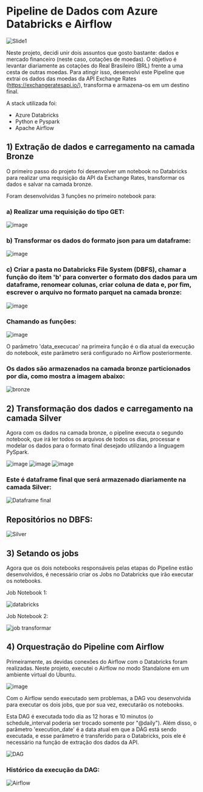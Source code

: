 # Pipeline de Dados com Azure Databricks e Airflow
![Slide1](https://github.com/user-attachments/assets/f8df3527-6f2b-4819-a46a-c55a04e78260)

Neste projeto, decidi unir dois assuntos que gosto bastante: dados e mercado financeiro (neste caso, cotações de moedas). O objetivo é levantar diariamente as cotações do Real Brasileiro (BRL) frente a uma cesta de outras moedas. Para atingir isso, desenvolvi este Pipeline que extrai os dados das moedas da API Exchange Rates (https://exchangeratesapi.io/), transforma e armazena-os em um destino final. 

A stack utilizada foi:
- Azure Databricks
- Python e Pyspark
- Apache Airflow

## 1) Extração de dados e carregamento na camada Bronze
O primeiro passo do projeto foi desenvolver um notebook no Databricks para realizar uma requisição da API da Exchange Rates, transformar os dados e salvar na camada bronze.

Foram desenvolvidas 3 funções no primeiro notebook para: 
### a) Realizar uma requisição do tipo GET:

![image](https://github.com/user-attachments/assets/519c3a60-d808-4b2d-b1d9-119a9db49f9e)

### b) Transformar os dados do formato json para um dataframe:

![image](https://github.com/user-attachments/assets/d6394854-f556-4bac-bed8-ace69b1c11f9)

### c) Criar a pasta no Databricks File System (DBFS), chamar a função do item 'b' para converter o formato dos dados para um dataframe, renomear colunas, criar coluna de data e, por fim, escrever o arquivo no formato parquet na camada bronze:

![image](https://github.com/user-attachments/assets/ef59b0cd-ac96-4e8f-961b-efd0db8bcb42)

### Chamando as funções:

![image](https://github.com/user-attachments/assets/962c1e1b-f365-414a-bd2e-958c42ac69d6)

O parâmetro 'data_execucao' na primeira função é o dia atual da execução do notebook, este parâmetro será configurado no Airflow posteriormente.

### Os dados são armazenados na camada bronze particionados por dia, como mostra a imagem abaixo:
![bronze](https://github.com/user-attachments/assets/e544bfbb-cac6-469b-9a38-6e28ed3daa31)


## 2) Transformação dos dados e carregamento na camada Silver
Agora com os dados na camada bronze, o pipeline executa o segundo notebook, que irá ler todos os arquivos de todos os dias, processar e modelar os dados para o formato final desejado utilizando a linguagem PySpark.

![image](https://github.com/user-attachments/assets/f8dd5fe1-476c-4b8a-aca4-78fa3c6c26ab)
![image](https://github.com/user-attachments/assets/90a22822-a683-40df-ab0b-6ffd627df64f)
![image](https://github.com/user-attachments/assets/26577763-a2ee-49cf-8f67-9bad9bd44557)

### Este é dataframe final que será armazenado diariamente na camada Silver:
![Dataframe final](https://github.com/user-attachments/assets/06ba8296-4f3d-4520-a9d4-f3d6cf49332d)

## Repositórios no DBFS:
![Silver](https://github.com/user-attachments/assets/f2827155-f07c-4773-8cc6-33a368bbd101)

## 3) Setando os jobs
Agora que os dois notebooks responsáveis pelas etapas do Pipeline estão desenvolvidos, é necessário criar os Jobs no Databricks que irão executar os notebooks.

Job Notebook 1:

![databricks](https://github.com/user-attachments/assets/733dc142-13e0-473e-ba11-4ec5c8860118)

Job Notebook 2:

![job transformar](https://github.com/user-attachments/assets/493ee2ec-a321-48bf-a283-26449802f1fe)

## 4) Orquestração do Pipeline com Airflow
Primeiramente, as devidas conexões do Airflow com o Databricks foram realizadas. Neste projeto, executei o Airflow no modo Standalone em um ambiente virtual do Ubuntu.

![image](https://github.com/user-attachments/assets/20b5f428-88e9-47ee-8161-8377b21ec53e)

Com o Airflow sendo executado sem problemas, a DAG vou desenvolvida para executar os dois jobs, que por sua vez, executarão os notebooks.

Esta DAG é executada todo dia as 12 horas e 10 minutos (o schedule_interval poderia ser trocado somente por "@daily"). Além disso, o parâmetro 'execution_date' é a data atual em que a DAG está sendo executada, e esse parâmetro é transferido para o Databricks, pois ele é necessário na função de extração dos dados da API.

![DAG](https://github.com/user-attachments/assets/36e06d10-0575-4dac-adae-13d8ad5186fe)

### Histórico da execução da DAG:

![Airflow](https://github.com/user-attachments/assets/727fa363-daaf-428e-9197-d0098b34833a)

